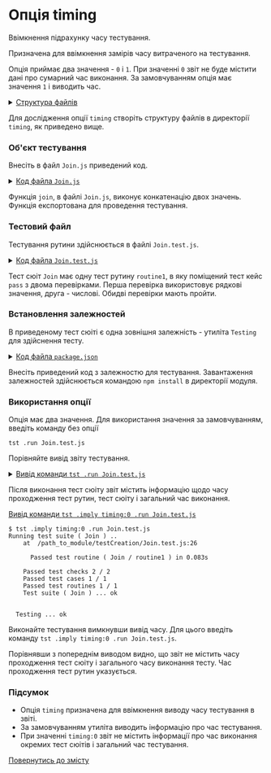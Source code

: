 # Опція timing

Ввімкнення підрахунку часу тестування.

Призначена для ввімкнення замірів часу витраченого на тестування.

Опція приймає два значення - `0` i `1`. При значенні `0` звіт не буде містити дані про сумарний час виконання. За замовчуванням опція має значення `1` і виводить час.

<details>
  <summary><u>Структура файлів</u></summary>

```
timing
   ├── Join.js
   ├── Join.test.js
   └── package.json
```

</details>

Для дослідження опції `timing` створіть структуру файлів в директорії `timing`, як приведено вище.

### Об'єкт тестування

Внесіть в файл `Join.js` приведений код.

<details>
    <summary><u>Код файла <code>Join.js</code></u></summary>

```js
module.exports.join = function( a, b )
{
  return String( a ) + String( b );
};
```

</details>

Функція `join`, в файлі `Join.js`, виконує конкатенацію двох значень. Функція експортована для проведення тестування.

### Тестовий файл

Тестування рутини здійснюється в файлі `Join.test.js`.

<details>
    <summary><u>Код файла <code>Join.test.js</code></u></summary>

```js
let _ = require( 'wTesting' );
let Join = require( './Join.js' );

//

function routine1( test )
{
  test.case = 'pass';
  test.identical( Join.join( 'Hello ', 'world!' ), 'Hello world!' );
  test.identical( Join.join( 1, 2 ), '12' );
}

//

let Self =
{
  name : 'Join',
  tests :
  {
    routine1,
  }
}

//

Self = wTestSuite( Self );
if( typeof module !== 'undefined' && !module.parent )
wTester.test( Self.name );
```

</details>

Тест сюіт `Join` має одну тест рутину `routine1`, в яку поміщений тест кейс `pass` з двома перевірками. Перша перевірка використовує рядкові значення, друга - числові. Обидві перевірки мають пройти.

### Встановлення залежностей

В приведеному тест сюіті є одна зовнішня залежність - утиліта `Testing` для здійснення тесту.

<details>
    <summary><u>Код файла <code>package.json</code></u></summary>

```json
{
  "dependencies": {
    "wTesting": ""
  }
}
```

</details>

Внесіть приведений код з залежностю для тестування. Завантаження залежностей здійснюється командою `npm install` в директорії модуля.

### Використання опції

Опція має два значення. Для використання значення за замовчуванням, введіть команду без опції

```
tst .run Join.test.js
```
Порівняйте вивід звіту тестування.

<details>
  <summary><u>Вивід команди <code>tst .run Join.test.js</code></u></summary>

```
$ tst .run Join.test.js
Running test suite ( Join ) ..
    at  /path_to_module/testCreation/Join.test.js:26

      Passed test routine ( Join / routine1 ) in 0.087s

    Passed test checks 2 / 2
    Passed test cases 1 / 1
    Passed test routines 1 / 1
    Test suite ( Join ) ... in 0.691s ... ok


  Testing ... in 1.270s ... ok
```

</details>

Після виконання тест сюіту звіт містить інформацію щодо часу проходження тест рутин, тест сюіту і загальний час виконання.

  <summary><u>Вивід команди <code>tst .imply timing:0 .run Join.test.js</code></u></summary>

```
$ tst .imply timing:0 .run Join.test.js
Running test suite ( Join ) ..
    at  /path_to_module/testCreation/Join.test.js:26

      Passed test routine ( Join / routine1 ) in 0.083s

    Passed test checks 2 / 2
    Passed test cases 1 / 1
    Passed test routines 1 / 1
    Test suite ( Join ) ... ok


  Testing ... ok
```

</details>

Виконайте тестування вимкнувши вивід часу. Для цього введіть команду `tst .imply timing:0 .run Join.test.js`.

Порівнявши з попереднім виводом видно, що звіт не містить часу проходження тест сюіту і загального часу виконання тесту. Час проходження тест рутин указується.

### Підсумок

- Опція `timing` призначена для ввімкнення виводу часу тестування в звіті.
- За замовчуванням утиліта виводить інформацію про час тестування.
- При значенні `timing:0` звіт не містить інформації про час виконання окремих тест сюітів і загальний час тестування.

[Повернутись до змісту](../README.md#tutorials)
